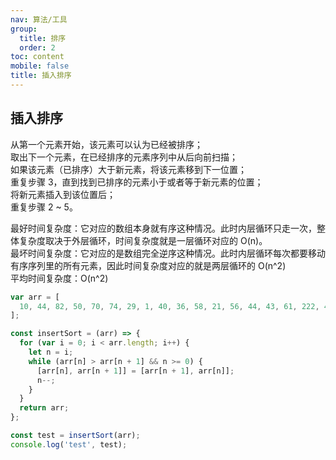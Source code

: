 ```yaml
---
nav: 算法/工具
group:
  title: 排序
  order: 2
toc: content
mobile: false
title: 插入排序
---
```


## 插入排序

从第一个元素开始，该元素可以认为已经被排序；  
取出下一个元素，在已经排序的元素序列中从后向前扫描；  
如果该元素（已排序）大于新元素，将该元素移到下一位置；  
重复步骤 3，直到找到已排序的元素小于或者等于新元素的位置；  
将新元素插入到该位置后；  
重复步骤 2 ~ 5。

最好时间复杂度：它对应的数组本身就有序这种情况。此时内层循环只走一次，整体复杂度取决于外层循环，时间复杂度就是一层循环对应的 O(n)。  
最坏时间复杂度：它对应的是数组完全逆序这种情况。此时内层循环每次都要移动有序序列里的所有元素，因此时间复杂度对应的就是两层循环的 O(n^2)  
平均时间复杂度：O(n^2)

```js
var arr = [
  10, 44, 82, 50, 70, 74, 29, 1, 40, 36, 58, 21, 56, 44, 43, 61, 222, 48,
];

const insertSort = (arr) => {
  for (var i = 0; i < arr.length; i++) {
    let n = i;
    while (arr[n] > arr[n + 1] && n >= 0) {
      [arr[n], arr[n + 1]] = [arr[n + 1], arr[n]];
      n--;
    }
  }
  return arr;
};

const test = insertSort(arr);
console.log('test', test);
```
